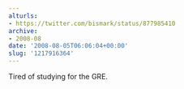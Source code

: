 ```yaml
---
alturls:
- https://twitter.com/bismark/status/877985410
archive:
- 2008-08
date: '2008-08-05T06:06:04+00:00'
slug: '1217916364'
---
```


Tired of studying for the GRE.

